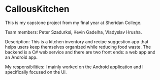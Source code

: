 # CallousKitchen
This is my capstone project from my final year at Sheridan College. 

Team members: Peter Szadurksi, Kevin Gadelha, Vladyslav Hrusha.

Description:
This is a kitchen inventory and recipe suggestion app that helps users keep themselves organized while reducing food waste. The backend is a C# web service and there are two front ends: a web app and an Android app.

My responsibilities:
I mainly worked on the Android application and I specifically focused on the UI. 
